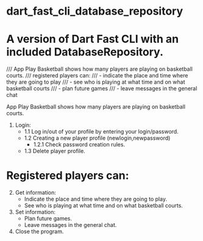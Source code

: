 # dart_fast_cli_database_repository
# A version of Dart Fast CLI with an included DatabaseRepository.

  /// App Play Basketball shows how many players are playing on basketball courts.
  /// registered players can:
  /// - indicate the place and time where they are going to play
  /// - see who is playing at what time and on what basketball courts
  /// - plan future games
  /// - leave messages in the general chat



App Play Basketball shows how many players are playing on basketball courts.

1. Login:
    - 1.1 Log in/out of your profile by entering your login/password.
    - 1.2 Creating a new player profile (newlogin,newpassword)
        - 1.2.1 Check password creation rules.
    - 1.3 Delete player profile.


# Registered players can: 

2. Get information:
    - Indicate the place and time where they are going to play.
    - See who is playing at what time and on what basketball courts. 
3. Set information:
    - Plan future games.
    - Leave messages in the general chat.
4. Close the program.
